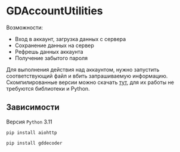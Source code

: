 # GDAccountUtilities

Возможности:
- Вход в аккаунт, загрузка данных с сервера
- Сохранение данных на сервер
- Рефрешь данных аккаунта
- Получение забытого пароля

Для выполнения действия над аккаунтом, нужно запустить соответствующий файл и вбить запрашиваемую информацию.
Скомпилированные версии можно скачать [тут](https://github.com/NodusLorden/GDAccountUtilities/releases), для их работы не требуются библиотеки и Python.


## Зависимости

Версия `Python` 3.11

```
pip install aiohttp
```
```
pip install gddecoder
```
